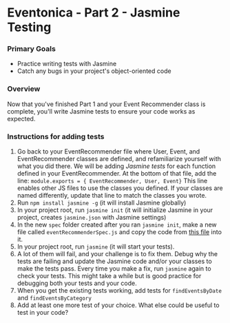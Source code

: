 # Eventonica - Part 2 - Jasmine Testing

### Primary Goals

- Practice writing tests with Jasmine
- Catch any bugs in your project's object-oriented code

### Overview

Now that you've finished Part 1 and your Event Recommender class is complete, you'll write Jasmine tests to ensure your code works as expected.

### Instructions for adding tests

1. Go back to your EventRecommender file where User, Event, and EventRecommender classes are defined, and refamiliarize yourself with what you did there. We will be adding _Jasmine tests_ for each function defined in your EventRecommender. At the bottom of that file, add the line: `module.exports = { EventRecommender, User, Event}`
   This line enables other JS files to use the classes you defined.
   If your classes are named differently, update that line to match the classes you wrote.
2. Run `npm install jasmine -g` (it will install Jasmine globally)
3. In your project root, run `jasmine init` (it will initialize Jasmine in your project, creates `jasmine.json` with Jasmine settings)
4. In the new `spec` folder created after you ran `jasmine init`, make a new file called `eventRecommenderSpec.js` and copy the code from [this file](starter-code/eventRecommenderSpec.js) into it.
5. In your project root, run `jasmine` (it will start your tests).
6. A lot of them will fail, and your challenge is to fix them. Debug why the tests are failing and update the Jasmine code and/or your classes to make the tests pass. Every time you make a fix, run `jasmine` again to check your tests. This might take a while but is good practice for debugging both your tests and your code.
7. When you get the existing tests working, add tests for `findEventsByDate` and `findEventsByCategory`
8. Add at least one more test of your choice. What else could be useful to test in your code?
